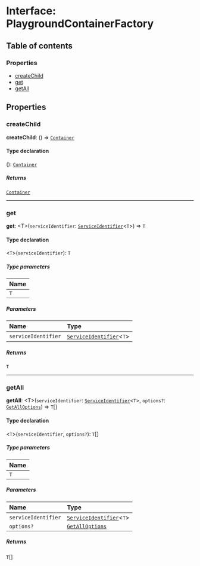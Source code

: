 # Interface: PlaygroundContainerFactory

## Table of contents

### Properties

* [createChild](/en/auto-docs/editor/interfaces/PlaygroundContainerFactory.md#createchild)
* [get](/en/auto-docs/editor/interfaces/PlaygroundContainerFactory.md#get)
* [getAll](/en/auto-docs/editor/interfaces/PlaygroundContainerFactory.md#getall)

## Properties

### createChild

**createChild**: () => [`Container`](/en/auto-docs/editor/interfaces/interfaces.Container.md)

#### Type declaration

(): [`Container`](/en/auto-docs/editor/interfaces/interfaces.Container.md)

##### Returns

[`Container`](/en/auto-docs/editor/interfaces/interfaces.Container.md)

***

### get

**get**: \<T>(`serviceIdentifier`: [`ServiceIdentifier`](/en/auto-docs/editor/types/interfaces.ServiceIdentifier.md)<`T`>) => `T`

#### Type declaration

<`T`>(`serviceIdentifier`): `T`

##### Type parameters

| Name |
| :------ |
| `T` |

##### Parameters

| Name | Type |
| :------ | :------ |
| `serviceIdentifier` | [`ServiceIdentifier`](/en/auto-docs/editor/types/interfaces.ServiceIdentifier.md)<`T`> |

##### Returns

`T`

***

### getAll

**getAll**: \<T>(`serviceIdentifier`: [`ServiceIdentifier`](/en/auto-docs/editor/types/interfaces.ServiceIdentifier.md)<`T`>, `options?`: [`GetAllOptions`](/en/auto-docs/editor/interfaces/interfaces.GetAllOptions.md)) => `T`\[]

#### Type declaration

<`T`>(`serviceIdentifier`, `options?`): `T`\[]

##### Type parameters

| Name |
| :------ |
| `T` |

##### Parameters

| Name | Type |
| :------ | :------ |
| `serviceIdentifier` | [`ServiceIdentifier`](/en/auto-docs/editor/types/interfaces.ServiceIdentifier.md)<`T`> |
| `options?` | [`GetAllOptions`](/en/auto-docs/editor/interfaces/interfaces.GetAllOptions.md) |

##### Returns

`T`\[]
